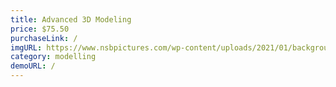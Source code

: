 ```yaml
---
title: Advanced 3D Modeling
price: $75.50
purchaseLink: /
imgURL: https://www.nsbpictures.com/wp-content/uploads/2021/01/background-for-thumbnail-youtube-17-1024x576.jpg
category: modelling
demoURL: /
---
```

